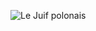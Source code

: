![Le Juif polonais](https://upload.wikimedia.org/wikipedia/commons/thumb/2/26/Hazel_MacKaye_and_dog_by_Harris_%26_Ewing.jpg/300px-Hazel_MacKaye_and_dog_by_Harris_%26_Ewing.jpg)